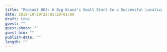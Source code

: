 ```yaml
---
title: "Podcast 065: A Big Brand's Small Start to a Successful Localization Program"
date: 2018-10-20T22:01:20+01:00
draft: true
guest: ""
guest-photo: ""
guest-bio: ""
publish-date: ""
length: ""
---
```


